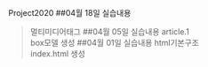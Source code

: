 Project2020
##04월 18일 실습내용
>멀티미디어태그
##04월 05일 실습내용
>article.1<br>
box모델 생성
##04월 01일 실습내용
>html기본구조<br>
index.html 생성

